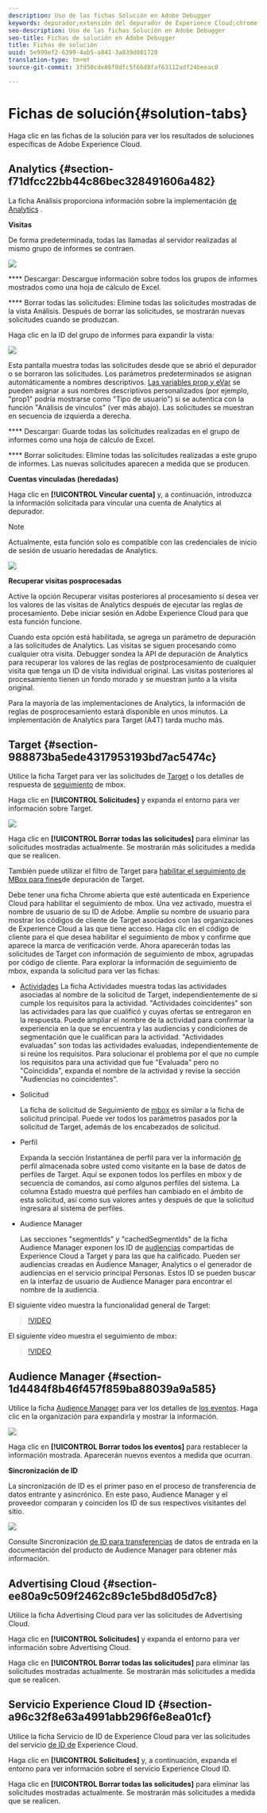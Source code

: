 ```yaml
---
description: Uso de las fichas Solución en Adobe Debugger
keywords: depurador;extensión del depurador de Experience Cloud;chrome;extensión;resumen;borrar;solicitudes;soluciones;solución;información;análisis;destino;administrador de público;optimizador de medios;amo;servicio de ID
seo-description: Uso de las fichas Solución en Adobe Debugger
seo-title: Fichas de solución en Adobe Debugger
title: Fichas de solución
uuid: 5e999ef2-6399-4ab5-a841-3a839d081728
translation-type: tm+mt
source-git-commit: 3fd50cde86f0dfc5f66d8faf63112adf24beeac0

---
```



# Fichas de solución{#solution-tabs}

Haga clic en las fichas de la solución para ver los resultados de soluciones específicas de Adobe Experience Cloud.

## Analytics {#section-f71dfcc22bb44c86bec328491606a482}

La ficha Análisis proporciona información sobre la implementación [de Analytics](https://experiencecloud.adobe.com/resources/help/en_US/reference/) .

**Visitas**

De forma predeterminada, todas las llamadas al servidor realizadas al mismo grupo de informes se contraen.

![](assets/analytics-hits.jpg)

**** Descargar: Descargue información sobre todos los grupos de informes mostrados como una hoja de cálculo de Excel.

**** Borrar todas las solicitudes: Elimine todas las solicitudes mostradas de la vista Análisis. Después de borrar las solicitudes, se mostrarán nuevas solicitudes cuando se produzcan.

Haga clic en la ID del grupo de informes para expandir la vista:

![](assets/analytics-hits-expand.jpg)

Esta pantalla muestra todas las solicitudes desde que se abrió el depurador o se borraron las solicitudes. Los parámetros predeterminados se asignan automáticamente a nombres descriptivos. [Las variables prop y eVar](https://experiencecloud.adobe.com/resources/help/en_US/sc/implement/props_eVars.html) se pueden asignar a sus nombres descriptivos personalizados (por ejemplo, "prop1" podría mostrarse como "Tipo de usuario") si se autentica con la función "Análisis de vínculos" (ver más abajo). Las solicitudes se muestran en secuencia de izquierda a derecha.

**** Descargar: Guarde todas las solicitudes realizadas en el grupo de informes como una hoja de cálculo de Excel.

**** Borrar solicitudes: Elimine todas las solicitudes realizadas a este grupo de informes. Las nuevas solicitudes aparecen a medida que se producen.

**Cuentas vinculadas (heredadas)**

Haga clic en **[!UICONTROL Vincular cuenta]** y, a continuación, introduzca la información solicitada para vincular una cuenta de Analytics al depurador.

>[!NOTE]
>
>Actualmente, esta función solo es compatible con las credenciales de inicio de sesión de usuario heredadas de Analytics.

![](assets/analytics-link-account.jpg)

**Recuperar visitas posprocesadas**

Active la opción Recuperar visitas posteriores al procesamiento si desea ver los valores de las visitas de Analytics después de ejecutar las reglas de procesamiento. Debe iniciar sesión en Adobe Experience Cloud para que esta función funcione.

Cuando esta opción está habilitada, se agrega un parámetro de depuración a las solicitudes de Analytics. Las visitas se siguen procesando como cualquier otra visita. Debugger sondea la API de depuración de Analytics para recuperar los valores de las reglas de postprocesamiento de cualquier visita que tenga un ID de visita individual original. Las visitas posteriores al procesamiento tienen un fondo morado y se muestran junto a la visita original.

Para la mayoría de las implementaciones de Analytics, la información de reglas de posprocesamiento estará disponible en unos minutos. La implementación de Analytics para Target (A4T) tarda mucho más.

## Target {#section-988873ba5ede4317953193bd7ac5474c}

Utilice la ficha Target para ver las solicitudes de [Target](https://docs.adobe.com/content/help/en/target/using/target-home.html) o los detalles de respuesta de [seguimiento](https://docs.adobe.com/content/help/en/target/using/activities/troubleshoot-activities/content-trouble.html) de mbox.

Haga clic en **[!UICONTROL Solicitudes]** y expanda el entorno para ver información sobre Target.

![](assets/target-requests.jpg)

Haga clic en **[!UICONTROL Borrar todas las solicitudes]** para eliminar las solicitudes mostradas actualmente. Se mostrarán más solicitudes a medida que se realicen.

También puede utilizar el filtro de Target para [habilitar el seguimiento de MBox para fines](https://docs.adobe.com/content/help/en/target/using/activities/troubleshoot-activities/content-trouble.html)de depuración de Target.

Debe tener una ficha Chrome abierta que esté autenticada en Experience Cloud para habilitar el seguimiento de mbox. Una vez activado, muestra el nombre de usuario de su ID de Adobe. Amplíe su nombre de usuario para mostrar los códigos de cliente de Target asociados con las organizaciones de Experience Cloud a las que tiene acceso. Haga clic en el código de cliente para el que desea habilitar el seguimiento de mbox y confirme que aparece la marca de verificación verde. Ahora aparecerán todas las solicitudes de Target con información de seguimiento de mbox, agrupadas por código de cliente. Para explorar la información de seguimiento de mbox, expanda la solicitud para ver las fichas:

* [Actividades](https://docs.adobe.com/content/help/en/target/using/activities/activities.html) La ficha Actividades muestra todas las actividades asociadas al nombre de la solicitud de Target, independientemente de si cumple los requisitos para la actividad. "Actividades coincidentes" son las actividades para las que cualificó y cuyas ofertas se entregaron en la respuesta. Puede ampliar el nombre de la actividad para confirmar la experiencia en la que se encuentra y las audiencias y condiciones de segmentación que le cualifican para la actividad. "Actividades evaluadas" son todas las actividades evaluadas, independientemente de si reúne los requisitos. Para solucionar el problema por el que no cumple los requisitos para una actividad que fue "Evaluada" pero no "Coincidida", expanda el nombre de la actividad y revise la sección "Audiencias no coincidentes".

* Solicitud

   La ficha de solicitud de Seguimiento de [mbox](https://docs.adobe.com/content/help/en/target/using/activities/troubleshoot-activities/content-trouble.html) es similar a la ficha de solicitud principal. Puede ver todos los parámetros pasados por la solicitud de Target, además de los encabezados de solicitud.
* Perfil

   Expanda la sección Instantánea de perfil para ver la información [de](https://docs.adobe.com/content/help/en/target/using/audiences/visitor-profiles/variables-profiles-parameters-methods.html) perfil almacenada sobre usted como visitante en la base de datos de perfiles de Target. Aquí se exponen todos los perfiles en mbox y de secuencia de comandos, así como algunos perfiles del sistema. La columna Estado muestra qué perfiles han cambiado en el ámbito de esta solicitud, así como sus valores antes y después de que la solicitud ingresara al sistema de perfiles.
* Audience Manager

   Las secciones "segmentIds" y "cachedSegmentIds" de la ficha Audience Manager exponen los ID de [audiencias](https://docs.adobe.com/content/help/en/target/using/audiences/target.html) compartidas de Experience Cloud a Target y para las que ha calificado. Pueden ser audiencias creadas en Audience Manager, Analytics o el generador de audiencias en el servicio principal Personas. Estos ID se pueden buscar en la interfaz de usuario de Audience Manager para encontrar el nombre de la audiencia.

El siguiente vídeo muestra la funcionalidad general de Target:

>[!VIDEO](https://video.tv.adobe.com/v/23115t2/?captions=spa)

El siguiente vídeo muestra el seguimiento de mbox:

>[!VIDEO](https://video.tv.adobe.com/v/23113t2/?captions=spa)

## Audience Manager {#section-1d4484f8b46f457f859ba88039a9a585}

Utilice la ficha [Audience Manager](https://experiencecloud.adobe.com/resources/help/en_US/aam/) para ver los detalles de [los eventos](https://experiencecloud.adobe.com/resources/help/en_US/aam/dcs-event-calls.html). Haga clic en la organización para expandirla y mostrar la información.

![](assets/audience-manager.jpg)

Haga clic en **[!UICONTROL Borrar todos los eventos]** para restablecer la información mostrada. Aparecerán nuevos eventos a medida que ocurran.

**Sincronización de ID**

La sincronización de ID es el primer paso en el proceso de transferencia de datos entrante y asincrónico. En este paso, Audience Manager y el proveedor comparan y coinciden los ID de sus respectivos visitantes del sitio.

![](assets/aam-idsync.jpg)

Consulte Sincronización [de ID para transferencias](https://experiencecloud.adobe.com/resources/help/en_US/aam/c_id_sync_in.html) de datos de entrada en la documentación del producto de Audience Manager para obtener más información.

## Advertising Cloud {#section-ee80a9c509f2462c89c1e5bd8d05d7c8}

Utilice la ficha Advertising Cloud para ver las solicitudes de Advertising Cloud.

Haga clic en **[!UICONTROL Solicitudes]** y expanda el entorno para ver información sobre Advertising Cloud.

Haga clic en **[!UICONTROL Borrar todas las solicitudes]** para eliminar las solicitudes mostradas actualmente. Se mostrarán más solicitudes a medida que se realicen.

## Servicio Experience Cloud ID {#section-a96c32f8e63a4991abb296f6e8ea01cf}

Utilice la ficha Servicio de ID de Experience Cloud para ver las solicitudes del servicio [de ID de](https://experiencecloud.adobe.com/resources/help/en_US/mcvid/) Experience Cloud.

Haga clic en **[!UICONTROL Solicitudes]** y, a continuación, expanda el entorno para ver información sobre el servicio Experience Cloud ID.

Haga clic en **[!UICONTROL Borrar todas las solicitudes]** para eliminar las solicitudes mostradas actualmente. Se mostrarán más solicitudes a medida que se realicen.

